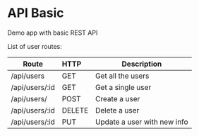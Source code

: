 # API Basic

Demo app with basic REST API

List of user routes:

| Route         | HTTP  | Description
|-------------- |:------|-------------
| /api/users    | GET   | Get all the users
| /api/users/:id| GET   | Get a single user
| /api/users/   | POST  | Create a user
| /api/users/:id| DELETE| Delete a user
| /api/users/:id| PUT   | Update a user with new info
